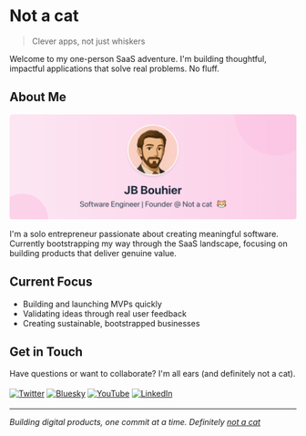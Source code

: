 # Not a cat

> Clever apps, not just whiskers

Welcome to my one-person SaaS adventure. I'm building thoughtful, impactful applications that solve real problems. No fluff.

## About Me

![](./banner.png)

I'm a solo entrepreneur passionate about creating meaningful software. Currently bootstrapping my way through the SaaS landscape, focusing on building products that deliver genuine value.

## Current Focus

- Building and launching MVPs quickly
- Validating ideas through real user feedback
- Creating sustainable, bootstrapped businesses

## Get in Touch

Have questions or want to collaborate? I'm all ears (and definitely not a cat).

<div>
    <a href="https://twitter.com/jb_notacat" title="Twitter" style="display: inline-block; padding: 4px 0; transition: transform 0.2s ease-in-out;" onmouseover="this.style.transform='translateY(-4px)';" onmouseout="this.style.transform='translateY(0)';">
      <img src="https://img.shields.io/badge/Twitter-1DA1F2?style=for-the-badge&logo=twitter&logoColor=white&labelColor=00000000" alt="Twitter" style="height: 30px; filter: grayscale(20%) brightness(1.1); transition: all 0.2s ease-in-out;" onmouseover="this.style.filter='grayscale(0%) brightness(1.2)'" onmouseout="this.style.filter='grayscale(20%) brightness(1.1)'">
    </a>
    <a href="https://bsky.app/profile/jb-notacat.bsky.social" title="Bluesky" style="display: inline-block; padding: 4px 0; transition: transform 0.2s ease-in-out;" onmouseover="this.style.transform='translateY(-4px)';" onmouseout="this.style.transform='translateY(0)';">
      <img src="https://img.shields.io/badge/Bluesky-0085FF?style=for-the-badge&logo=bluesky&logoColor=white&labelColor=00000000" alt="Bluesky" style="height: 30px; filter: grayscale(20%) brightness(1.1); transition: all 0.2s ease-in-out;" onmouseover="this.style.filter='grayscale(0%) brightness(1.2)'" onmouseout="this.style.filter='grayscale(20%) brightness(1.1)'">
    </a>
    <a href="https://youtube.com/@jb-notacat" title="YouTube" style="display: inline-block; padding: 4px 0; transition: transform 0.2s ease-in-out;" onmouseover="this.style.transform='translateY(-4px)';" onmouseout="this.style.transform='translateY(0)';">
      <img src="https://img.shields.io/badge/YouTube-FF0000?style=for-the-badge&logo=youtube&logoColor=white&labelColor=00000000" alt="YouTube" style="height: 30px; filter: grayscale(20%) brightness(1.1); transition: all 0.2s ease-in-out;" onmouseover="this.style.filter='grayscale(0%) brightness(1.2)'" onmouseout="this.style.filter='grayscale(20%) brightness(1.1)'">
    </a>
    <a href="https://www.linkedin.com/in/jbbouhier/" title="LinkedIn" style="display: inline-block; padding: 4px 0; transition: transform 0.2s ease-in-out;" onmouseover="this.style.transform='translateY(-4px)';" onmouseout="this.style.transform='translateY(0)';">
      <img src="https://img.shields.io/badge/LinkedIn-0077B5?style=for-the-badge&logo=linkedin&logoColor=white&labelColor=00000000" alt="LinkedIn" style="height: 30px; filter: grayscale(20%) brightness(1.1); transition: all 0.2s ease-in-out;" onmouseover="this.style.filter='grayscale(0%) brightness(1.2)'" onmouseout="this.style.filter='grayscale(20%) brightness(1.1)'">
    </a>
</div>

---

*Building digital products, one commit at a time. Definitely [not a cat](https://notacatventures.com)*